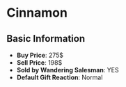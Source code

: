 # Cinnamon

## Basic Information

- **Buy Price**: 275$
- **Sell Price**: 198$
- **Sold by Wandering Salesman**: YES
- **Default Gift Reaction**: Normal